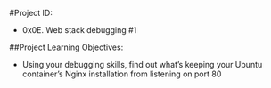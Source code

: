#Project ID:
* 0x0E. Web stack debugging #1

##Project Learning Objectives:
* Using your debugging skills, find out what’s keeping your Ubuntu container’s Nginx installation from listening on port 80

